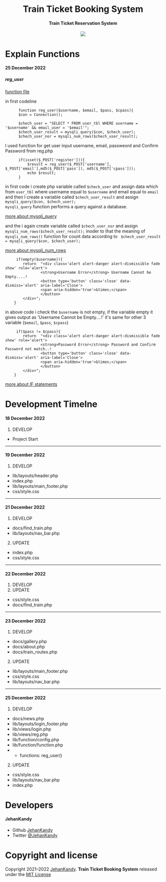 <h1 align="center">Train Ticket Booking System</h1>
<h4 align="center">Train Ticket Reservation System</h4>

<p align="center"><img src="https://wakatime.com/badge/user/0ac30051-5698-4ae9-851e-7d4853d4aba7/project/67466c4b-ebc9-4e81-8250-db76db6d993a.svg"></p>

<h1>Explain Functions</h1>
  <h4>25 December 2022</h4>
       <h5><b>reg_user</b></h5>
        


[function file](https://github.com/JehanKandy/Train-Ticket-Booking-System-/blob/main/lib/function/function.php)

in first codeline

          function reg_user($username, $email, $pass, $cpass){
          $con = Connection();

          $chech_user = "SELECT * FROM user_tbl WHERE username = '$username' && email_user = '$email'";
          $chech_user_result = mysqli_query($con, $chech_user);
          $chech_user_nor = mysqli_num_rows($chech_user_result);
          
          

I used function for get user input username, email, passweord and Confirm Password from reg.php
   
          if(isset($_POST['register'])){
              $result = reg_user($_POST['username'], $_POST['email'],md5($_POST['pass']), md5($_POST['cpass']));
              echo $result;
          }
          
in first code i create php variable called `$check_user` and assign data which from `user_tbl` where username equal to `$username` and email equal to `email`
and then I create a variable called `$chech_user_result` and assign `mysqli_query($con, $chech_user);`
<br>
`mysqli_query`  function performs a query against a database. 

  [more about mysqli_query](https://www.w3schools.com/php/func_mysqli_query.asp)

and the i again create variable called `$chech_user_nor` and assign `mysqli_num_rows($chech_user_result);` inoder to that the meaning of `mysqli_num_rows()` function for count data according to ` $chech_user_result = mysqli_query($con, $chech_user);`

  [more about mysqli_num_rows](https://www.w3schools.com/php/func_mysqli_num_rows.asp)
  
         if(empty($username)){
            return  "<div class='alert alert-danger alert-dismissible fade show' role='alert'>
                    <strong>Username Error</strong> Username Cannot be Empty....!
                    <button type='button' class='close' data-dismiss='alert' aria-label='Close'>
                    <span aria-hidden='true'>&times;</span>
                    </button>
            </div>";
        } 
        
 in above code i check the `$username` is not empty, if the variable empty it gives output as 'Username Cannot be Empty....!'
 it's same for other 3 variable (`$email`, `$pass`, `$cpass`)
 
         if($pass != $cpass){
            return  "<div class='alert alert-danger alert-dismissible fade show' role='alert'>
                    <strong>Password Error</strong> Password and Confirm Password not match..!
                    <button type='button' class='close' data-dismiss='alert' aria-label='Close'>
                    <span aria-hidden='true'>&times;</span>
                    </button>
            </div>"; 
        }
 
 
 
  [more about IF statements](https://www.w3schools.com/php/php_if_else.asp)
 
 
  
<h1>Development Timelne</h1>
  <h4>18 December 2022</h4>
  
  1. DEVELOP
  - Project Start

  <hr>
  
  <h4>19 December 2022</h4>
  
  1. DEVELOP
  - lib/layouts/header.php
  - index.php
  - lib/layouts/main_footer.php
  - css/style.css
  
  <hr>
  
  <h4>21 December 2022</h4>
  
  1. DEVELOP
  - docs/find_train.php
  - lib/layouts/nav_bar.php
  2. UPDATE
  - index.php
  - css/style.css

  <hr>
  
  <h4>22 December 2022</h4>
  
  1. DEVELOP
  2. UPDATE
  - css/style.css
  - docs/find_train.php
  
  <hr>
  
  <h4>23 December 2022</h4>
  
  1. DEVELOP
  - docs/gallery.php
  - docs/about.php
  - docs/train_routes.php
  2. UPDATE
  - lib/layouts/main_footer.php
  - css/style.css
  - lib/layouts/nav_bar.php

  <hr>
  
  <h4>25 December 2022</h4>
  
  1. DEVELOP
  - docs/news.php
  - lib/layouts/login_footer.php
  - lib/views/login.php
  - lib/views/reg.php
  - lib/function/config.php
  - lib/function/function.php
  - - functions:  reg_user()
    
  
  2. UPDATE
  - css/style.css
  - lib/layouts/nav_bar.php  
  - index.php
  
<h1>Developers</h1>
  <h4>JehanKandy</h4>

  - Github [JehanKandy](https://github.com/JehanKandy)
  - Twitter [@JehanKandy](https://twitter.com/jehankandy)
  
<h1>Copyright and license</h1>

Copyright 2021–2022 [JehanKandy](https://github.com/JehanKandy). <b>Train Ticket Booking System</b> released under the [MIT License](https://github.com/JehanKandy/Train-Ticket-Booking-System-/blob/main/LICENSE)
